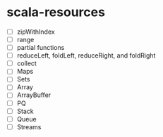 # scala-resources

- [ ] zipWithIndex
- [ ] range
- [ ] partial functions
- [ ] reduceLeft, foldLeft, reduceRight, and foldRight
- [ ] collect
- [ ] Maps
- [ ] Sets
- [ ] Array
- [ ] ArrayBuffer
- [ ] PQ
- [ ] Stack
- [ ] Queue
- [ ] Streams
